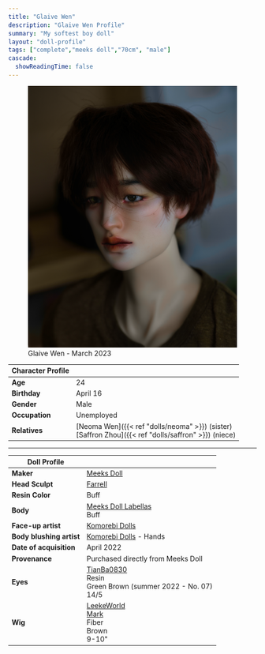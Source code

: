 ```yaml
---
title: "Glaive Wen"
description: "Glaive Wen Profile"
summary: "My softest boy doll"
layout: "doll-profile"
tags: ["complete","meeks doll","70cm", "male"]
cascade:
  showReadingTime: false
---
```

<div class="flex gap-4 flex-row flex-wrap">
  <div><figure><img src="glaive-talking.png" class="doll-profile-img" alt="A male doll with auburn brown hair and a brown olive colored shirt" width="500"><figcaption>Glaive Wen - March 2023</figcaption></figure></div>
  <div>

| Character Profile | |
| ----- | ---|
| **Age** | 24 |
| **Birthday** | April 16 |
| **Gender** | Male |
| **Occupation** | Unemployed |
| **Relatives** | [Neoma Wen]({{< ref "dolls/neoma" >}}) (sister) <br> [Saffron Zhou]({{< ref "dolls/saffron" >}}) (niece)|

---

| Doll Profile | |
| ----- | ---|
| **Maker** | [Meeks Doll](https://www.meeksdoll.com/) |
| **Head Sculpt** | [Farrell](https://www.meeksdoll.com/product-page/meeksdoll-farrell) |
| **Resin Color** | Buff |
| **Body** | [Meeks Doll Labellas](https://www.meeksdoll.com/product-page/meeksdoll-labellas-boy) <br> Buff |
| **Face-up artist** | [Komorebi Dolls](https://komorebidolls.com/)|
| **Body blushing artist** | [Komorebi Dolls](https://komorebidolls.com/) - Hands |
| **Date of acquisition** | April 2022 |
| **Provenance** | Purchased directly from Meeks Doll |
| **Eyes** | [TianBa0830](https://www.instagram.com/tianba0830/) <br> Resin <br> Green Brown (summer 2022 - No. 07) <br> 14/5 |
| **Wig** | [LeekeWorld](http://en.leekeworld.com/) <br> [Mark](http://en.leekeworld.com/product/mark/1730/?cate_no=54&display_group=1) <br> Fiber <br> Brown <br> 9-10" |

  </div>
</div>